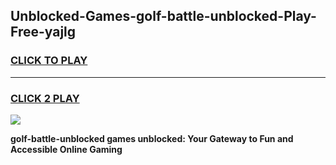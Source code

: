 
## Unblocked-Games-golf-battle-unblocked-Play-Free-yajlg
<h3>
<a href="https://premium76.site?title=golf-battle-unblocked&ref=21A">CLICK TO PLAY</a></h3>
<hr>

<h3>
<a href="https://premium76.site?title=golf-battle-unblocked&ref=21A">CLICK 2 PLAY</a>
  
</h3>

<a href="https://premium76.site?title=golf-battle-unblocked&ref=21A"><img src="https://clearcache.store/games.png"></a>


**golf-battle-unblocked games unblocked: Your Gateway to Fun and Accessible Online Gaming**
